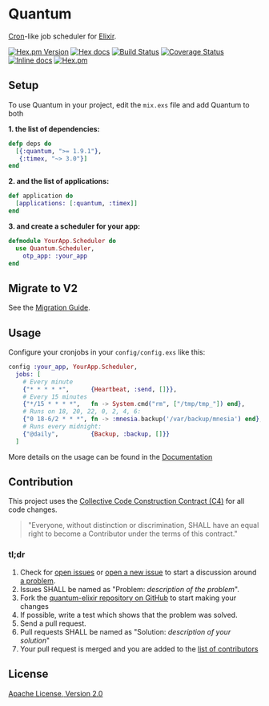 # Quantum

[Cron](https://en.wikipedia.org/wiki/Cron)-like job scheduler for [Elixir](http://elixir-lang.org/).

[![Hex.pm Version](http://img.shields.io/hexpm/v/quantum.svg)](https://hex.pm/packages/quantum)
[![Hex docs](http://img.shields.io/badge/hex.pm-docs-green.svg?style=flat)](https://hexdocs.pm/quantum)
[![Build Status](https://travis-ci.org/c-rack/quantum-elixir.svg?branch=master)](https://travis-ci.org/c-rack/quantum-elixir)
[![Coverage Status](https://coveralls.io/repos/c-rack/quantum-elixir/badge.svg?branch=master)](https://coveralls.io/r/c-rack/quantum-elixir?branch=master)
[![Inline docs](http://inch-ci.org/github/c-rack/quantum-elixir.svg)](http://inch-ci.org/github/c-rack/quantum-elixir)
[![Hex.pm](https://img.shields.io/hexpm/dt/quantum.svg)](https://hex.pm/packages/quantum)

## Setup

To use Quantum in your project, edit the `mix.exs` file and add Quantum to both

**1. the list of dependencies:**
```elixir
defp deps do
  [{:quantum, ">= 1.9.1"},
   {:timex, "~> 3.0"}]
end
```

**2. and the list of applications:**
```elixir
def application do
  [applications: [:quantum, :timex]]
end
```

**3. and create a scheduler for your app:**
```elixir
defmodule YourApp.Scheduler do
  use Quantum.Scheduler,
    otp_app: :your_app
end
```

## Migrate to V2

See the [Migration Guide](https://hexdocs.pm/quantum/migration-v2.html).

## Usage

Configure your cronjobs in your `config/config.exs` like this:

```elixir
config :your_app, YourApp.Scheduler,
  jobs: [
    # Every minute
    {"* * * * *",      {Heartbeat, :send, []}},
    # Every 15 minutes
    {"*/15 * * * *",   fn -> System.cmd("rm", ["/tmp/tmp_"]) end},
    # Runs on 18, 20, 22, 0, 2, 4, 6:
    {"0 18-6/2 * * *", fn -> :mnesia.backup('/var/backup/mnesia') end},
    # Runs every midnight:
    {"@daily",         {Backup, :backup, []}}
  ]
```

More details on the usage can be found in the [Documentation](https://hexdocs.pm/quantum/configuration.html)

## Contribution

This project uses the [Collective Code Construction Contract (C4)](http://rfc.zeromq.org/spec:42/C4/) for all code changes.

> "Everyone, without distinction or discrimination, SHALL have an equal right to become a Contributor under the
terms of this contract."

### tl;dr

1. Check for [open issues](https://github.com/c-rack/quantum-elixir/issues) or [open a new issue](https://github.com/c-rack/quantum-elixir/issues/new) to start a discussion around [a problem](https://www.youtube.com/watch?v=_QF9sFJGJuc).
2. Issues SHALL be named as "Problem: _description of the problem_".
3. Fork the [quantum-elixir repository on GitHub](https://github.com/c-rack/quantum-elixir) to start making your changes
4. If possible, write a test which shows that the problem was solved.
5. Send a pull request.
6. Pull requests SHALL be named as "Solution: _description of your solution_"
7. Your pull request is merged and you are added to the [list of contributors](https://github.com/c-rack/quantum-elixir/graphs/contributors)

## License

[Apache License, Version 2.0](http://www.apache.org/licenses/LICENSE-2.0)
